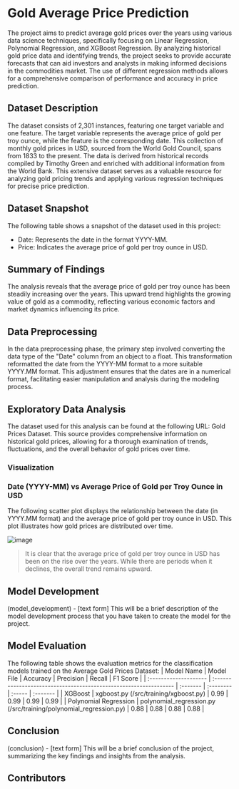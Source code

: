 # Gold Average Price Prediction

The project aims to predict average gold prices over the years using various data science techniques, specifically focusing on Linear Regression, Polynomial Regression, and XGBoost Regression. By analyzing historical gold price data and identifying trends, the project seeks to provide accurate forecasts that can aid investors and analysts in making informed decisions in the commodities market. The use of different regression methods allows for a comprehensive comparison of performance and accuracy in price prediction.

## Dataset Description

The dataset consists of 2,301 instances, featuring one target variable and one feature. The target variable represents the average price of gold per troy ounce, while the feature is the corresponding date. This collection of monthly gold prices in USD, sourced from the World Gold Council, spans from 1833 to the present. The data is derived from historical records compiled by Timothy Green and enriched with additional information from the World Bank. This extensive dataset serves as a valuable resource for analyzing gold pricing trends and applying various regression techniques for precise price prediction.

## Dataset Snapshot
The following table shows a snapshot of the dataset used in this project:
- Date: Represents the date in the format YYYY-MM.
- Price: Indicates the average price of gold per troy ounce in USD.

## Summary of Findings

The analysis reveals that the average price of gold per troy ounce has been steadily increasing over the years. This upward trend highlights the growing value of gold as a commodity, reflecting various economic factors and market dynamics influencing its price.

## Data Preprocessing

In the data preprocessing phase, the primary step involved converting the data type of the "Date" column from an object to a float. This transformation reformatted the date from the YYYY-MM format to a more suitable YYYY.MM format. This adjustment ensures that the dates are in a numerical format, facilitating easier manipulation and analysis during the modeling process.

## Exploratory Data Analysis

The dataset used for this analysis can be found at the following URL: Gold Prices Dataset. This source provides comprehensive information on historical gold prices, allowing for a thorough examination of trends, fluctuations, and the overall behavior of gold prices over time.

### Visualization

### Date (YYYY-MM) vs Average Price of Gold per Troy Ounce in USD

The following scatter plot displays the relationship between the date (in YYYY.MM format) and the average price of gold per troy ounce in USD. This plot illustrates how gold prices are distributed over time.

![image](https://github.com/user-attachments/assets/2cb477f9-fba0-4620-96ff-88b4e26424e8)

> It is clear that the average price of gold per troy ounce in USD has been on the rise over the years. While there are periods when it declines, the overall trend remains upward.

## Model Development

(model_development) - [text form] This will be a brief description of the model development process that you have taken to create the model for the project.

## Model Evaluation

The following table shows the evaluation metrics for the classification models trained on the Average Gold Prices Dataset:
| Model Name            | Model File                                                        | Accuracy | Precision | Recall | F1 Score |
| :-------------------- | :---------------------------------------------------------------- | :------- | :-------- | :----- | :------- |
| XGBoost               | xgboost.py (/src/training/xgboost.py)                             | 0.99     | 0.99      | 0.99   | 0.99     |
| Polynomial Regression | polynomial_regression.py (/src/training/polynomial_regression.py) | 0.88     | 0.88      | 0.88   | 0.88     |

## Conclusion

(conclusion) - [text form] This will be a brief conclusion of the project, summarizing the key findings and insights from the analysis.

## Contributors
